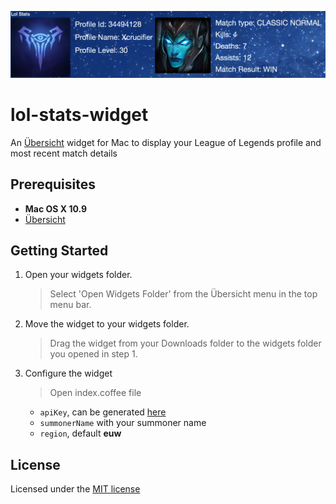 ![Lol stats status widget for Übersicht](https://raw.githubusercontent.com/Xcrucifier/lol-stats-widget/master/screenshot.png)

# lol-stats-widget
An [Übersicht](http://tracesof.net/uebersicht/) widget for Mac to display your League of Legends profile and most recent match details

Prerequisites
-------------

- **Mac OS X 10.9**
- [Übersicht](http://tracesof.net/uebersicht/)

Getting Started
---------------

1. Open your widgets folder.
    > Select 'Open Widgets Folder' from the Übersicht menu in the top menu bar.
    
2. Move the widget to your widgets folder.
    > Drag the widget from your Downloads folder to the widgets folder you opened in step 1.  

3. Configure the widget
    > Open index.coffee file
        
    * `apiKey`, can be generated [here](https://developer.riotgames.com/)  
    * `summonerName` with your summoner name  
    * `region`, default **euw**  

## License

Licensed under the [MIT license](http://opensource.org/licenses/MIT)
